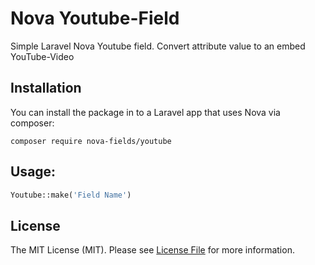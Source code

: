 # Nova Youtube-Field
Simple Laravel Nova Youtube field. Convert attribute value to an embed YouTube-Video 

## Installation

You can install the package in to a Laravel app that uses Nova via composer:
```
composer require nova-fields/youtube
```

## Usage:
```php
Youtube::make('Field Name')
```


## License

The MIT License (MIT). Please see [License File](LICENSE.md) for more information.
